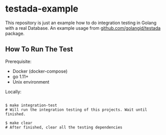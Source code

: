 # testada-example

This repository is just an example how to do integration testing in Golang with a real Database. An example usage from [github.com/golangid/testada](https://github.com/golangid/testada) package.


## How To Run The Test

Prerequisite:
- Docker (docker-compose)
- go 1.11+
- Unix environment 

Locally:

```shell

$ make integration-test
# Will run the integration testing of this projects. Wait until finished.

$ make clear
# After finished, clear all the testing dependencies
```
